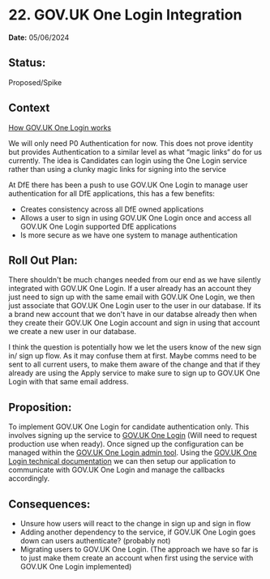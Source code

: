 # 22. GOV.UK One Login Integration

**Date:** 05/06/2024

## Status:

Proposed/Spike

## Context
[How GOV.UK One Login works](https://docs.sign-in.service.gov.uk/how-gov-uk-one-login-works/#how-gov-uk-one-login-works)

We will only need P0 Authentication for now. This does not prove identity but provides Authentication to a similar level as what “magic links“ do for us currently. The idea is Candidates can login using the One Login service rather than using a clunky magic links for signing into the service

At DfE there has been a push to use GOV.UK One Login to manage user authentication for all DfE applications, this has a few benefits:
- Creates consistency across all DfE owned applications
- Allows a user to sign in using GOV.UK One Login once and access all GOV.UK One Login supported DfE applications
- Is more secure as we have one system to manage authentication

## Roll Out Plan:
There shouldn't be much changes needed from our end as we have silently integrated with GOV.UK One Login. If a user already has an account they just need to sign up with the same email with GOV.UK One Login, we then just associate that GOV.UK One Login user to the user in our database. If its a brand new account that we don't have in our databse already then when they create their GOV.UK One Login account and sign in using that account we create a new user in our database.

I think the question is potentially how we let the users know of the new sign in/ sign up flow. As it may confuse them at first. Maybe comms need to be sent to all current users, to make them aware of the change and that if they already are using the Apply service to make sure to sign up to GOV.UK One Login with that same email address.

## Proposition:
To implement GOV.UK One Login for candidate authentication only. This involves signing up the service to [GOV.UK One Login](https://www.sign-in.service.gov.uk/getting-started) (Will need to request production use when ready). Once signed up the configuration can be managed within the [GOV.UK One Login admin tool](https://admin.sign-in.service.gov.uk/sign-in/enter-email-address). Using the [GOV.UK One Login technical documentation](https://docs.sign-in.service.gov.uk/) we can then setup our application to communicate with GOV.UK One Login and manage the callbacks accordingly.

## Consequences:
- Unsure how users will react to the change in sign up and sign in flow
- Adding another dependency to the service, if GOV.UK One Login goes down can users authenticate? (probably not)
- Migrating users to GOV.UK One Login. (The approach we have so far is to just make them create an account when first using the service with GOV.UK One Login implemented)
